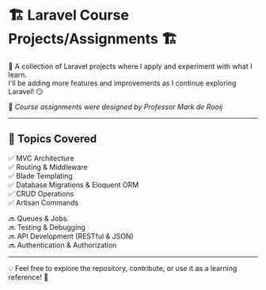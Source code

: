 # 🏗️ Laravel Course Projects/Assignments 🏗️  

🚀 A collection of Laravel projects where I apply and experiment with what I learn.  
I'll be adding more features and improvements as I continue exploring Laravel! 😏 

📑 *Course assignments were designed by Professor Mark de Rooij*  

---
## 🔧 Topics Covered  
✅ MVC Architecture  
✅ Routing & Middleware  
✅ Blade Templating  
✅ Database Migrations & Eloquent ORM  
✅ CRUD Operations  
✅ Artisan Commands  

🔜 Queues & Jobs  
🔜 Testing & Debugging  
🔜 API Development (RESTful & JSON)  
🔜 Authentication & Authorization  

---  
💡 Feel free to explore the repository, contribute, or use it as a learning reference! 🚀  
